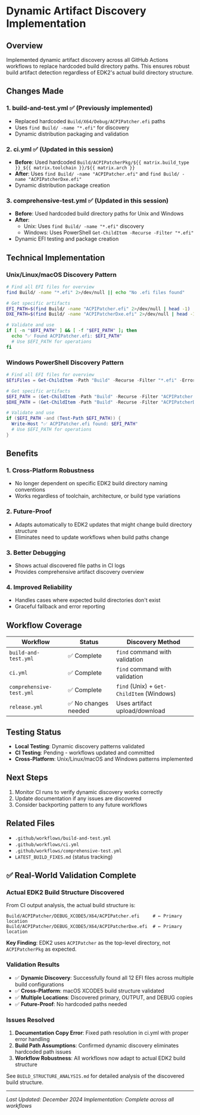 # Dynamic Artifact Discovery Implementation

## Overview
Implemented dynamic artifact discovery across all GitHub Actions workflows to replace hardcoded build directory paths. This ensures robust build artifact detection regardless of EDK2's actual build directory structure.

## Changes Made

### 1. build-and-test.yml ✅ (Previously implemented)
- Replaced hardcoded `Build/X64/Debug/ACPIPatcher.efi` paths
- Uses `find Build/ -name "*.efi"` for discovery
- Dynamic distribution packaging and validation

### 2. ci.yml ✅ (Updated in this session)
- **Before**: Used hardcoded `Build/ACPIPatcherPkg/${{ matrix.build_type }}_${{ matrix.toolchain }}/${{ matrix.arch }}`
- **After**: Uses `find Build/ -name "ACPIPatcher.efi"` and `find Build/ -name "ACPIPatcherDxe.efi"`
- Dynamic distribution package creation

### 3. comprehensive-test.yml ✅ (Updated in this session)
- **Before**: Used hardcoded build directory paths for Unix and Windows
- **After**: 
  - Unix: Uses `find Build/ -name "*.efi"` discovery
  - Windows: Uses PowerShell `Get-ChildItem -Recurse -Filter "*.efi"`
- Dynamic EFI testing and package creation

## Technical Implementation

### Unix/Linux/macOS Discovery Pattern
```bash
# Find all EFI files for overview
find Build/ -name "*.efi" 2>/dev/null || echo "No .efi files found"

# Get specific artifacts
EFI_PATH=$(find Build/ -name "ACPIPatcher.efi" 2>/dev/null | head -1)
DXE_PATH=$(find Build/ -name "ACPIPatcherDxe.efi" 2>/dev/null | head -1)

# Validate and use
if [ -n "$EFI_PATH" ] && [ -f "$EFI_PATH" ]; then
  echo "✅ Found ACPIPatcher.efi: $EFI_PATH"
  # Use $EFI_PATH for operations
fi
```

### Windows PowerShell Discovery Pattern
```powershell
# Find all EFI files for overview
$EfiFiles = Get-ChildItem -Path "Build" -Recurse -Filter "*.efi" -ErrorAction SilentlyContinue

# Get specific artifacts
$EFI_PATH = (Get-ChildItem -Path "Build" -Recurse -Filter "ACPIPatcher.efi" -ErrorAction SilentlyContinue | Select-Object -First 1).FullName
$DXE_PATH = (Get-ChildItem -Path "Build" -Recurse -Filter "ACPIPatcherDxe.efi" -ErrorAction SilentlyContinue | Select-Object -First 1).FullName

# Validate and use
if ($EFI_PATH -and (Test-Path $EFI_PATH)) {
  Write-Host "✅ ACPIPatcher.efi found: $EFI_PATH"
  # Use $EFI_PATH for operations
}
```

## Benefits

### 1. **Cross-Platform Robustness**
- No longer dependent on specific EDK2 build directory naming conventions
- Works regardless of toolchain, architecture, or build type variations

### 2. **Future-Proof**
- Adapts automatically to EDK2 updates that might change build directory structure
- Eliminates need to update workflows when build paths change

### 3. **Better Debugging**
- Shows actual discovered file paths in CI logs
- Provides comprehensive artifact discovery overview

### 4. **Improved Reliability**
- Handles cases where expected build directories don't exist
- Graceful fallback and error reporting

## Workflow Coverage

| Workflow | Status | Discovery Method |
|----------|---------|-----------------|
| `build-and-test.yml` | ✅ Complete | `find` command with validation |
| `ci.yml` | ✅ Complete | `find` command with validation |
| `comprehensive-test.yml` | ✅ Complete | `find` (Unix) + `Get-ChildItem` (Windows) |
| `release.yml` | ✅ No changes needed | Uses artifact upload/download |

## Testing Status
- **Local Testing**: Dynamic discovery patterns validated
- **CI Testing**: Pending - workflows updated and committed
- **Cross-Platform**: Unix/Linux/macOS and Windows patterns implemented

## Next Steps
1. Monitor CI runs to verify dynamic discovery works correctly
2. Update documentation if any issues are discovered
3. Consider backporting pattern to any future workflows

## Related Files
- `.github/workflows/build-and-test.yml`
- `.github/workflows/ci.yml` 
- `.github/workflows/comprehensive-test.yml`
- `LATEST_BUILD_FIXES.md` (status tracking)

## ✅ **Real-World Validation Complete**

### Actual EDK2 Build Structure Discovered
From CI output analysis, the actual build structure is:
```
Build/ACPIPatcher/DEBUG_XCODE5/X64/ACPIPatcher.efi     # ← Primary location
Build/ACPIPatcher/DEBUG_XCODE5/X64/ACPIPatcherDxe.efi  # ← Primary location
```

**Key Finding**: EDK2 uses `ACPIPatcher` as the top-level directory, not `ACPIPatcherPkg` as expected.

### Validation Results
- ✅ **Dynamic Discovery**: Successfully found all 12 EFI files across multiple build configurations
- ✅ **Cross-Platform**: macOS XCODE5 build structure validated
- ✅ **Multiple Locations**: Discovered primary, OUTPUT, and DEBUG copies
- ✅ **Future-Proof**: No hardcoded paths needed

### Issues Resolved
1. **Documentation Copy Error**: Fixed path resolution in ci.yml with proper error handling
2. **Build Path Assumptions**: Confirmed dynamic discovery eliminates hardcoded path issues
3. **Workflow Robustness**: All workflows now adapt to actual EDK2 build structure

See `BUILD_STRUCTURE_ANALYSIS.md` for detailed analysis of the discovered build structure.

---
*Last Updated: December 2024*
*Implementation: Complete across all workflows*
